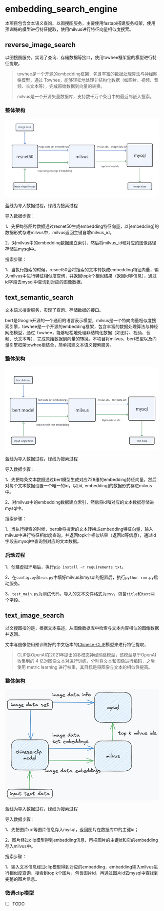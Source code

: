 # embedding_search_engine

本项目包含文本语义查询、以图搜图服务，主要使用fastapi搭建服务框架，使用预训练的模型进行特征提取，使用milvus进行特征向量相似度搜索。



## reverse_image_search

以图搜图服务，实现了查询、存储数据等接口，使用towhee框架里的模型进行特征提取。

> towhee是一个开源的embedding框架，包含丰富的数据处理算法与神经网络模型，通过 Towhee，能够轻松地处理非结构化数据（如图片、视频、音频、长文本等），完成原始数据到向量的转换。
>
> milvus是一个开源矢量数据库，支持数千万个条目中的最近邻嵌入搜索。

### 整体架构

![以图搜图架构图](https://raw.githubusercontent.com/OverCookkk/PicBed/master/blogImg/%E4%BB%A5%E5%9B%BE%E6%90%9C%E5%9B%BE%E6%9E%B6%E6%9E%84%E5%9B%BE.png)

蓝线为导入数据过程，绿线为搜索过程

导入数据步骤：

1、先把每张图片数据通过resnet50生成embedding特征向量，以[embedding]的数据形式存进milvus中，milvus返回主键自增milvus_id。

2、对milvus中的embedding数据建立索引，然后将milvus_id和对应的图像路径存储进mysql中。



搜索步骤：

1、当执行搜索的时候，resnet50会将搜索的文本转换成embedding特征向量，输入milvus中进行特征相似度查询，并返回topk个相似结果（返回id等信息），通过id字段去mysql中查询到对应的图像数据。



## text_semantic_search

文本语义搜索服务，实现了查询、存储数据的接口。

bert是Google开源的一个通用的语言表示模型，milvus是一个特向向量相似度搜索引擎，towhee是一个开源的embedding框架，包含丰富的数据处理算法与神经网络模型，通过 Towhee，能够轻松地处理非结构化数据（如图片、视频、音频、长文本等），完成原始数据到向量的转换。本项目将milvus、bert模型以及向量引擎框架towhee相结合，简单搭建文本语义搜索服务。

### 整体架构

![文本语义搜索服务流程图](https://raw.githubusercontent.com/OverCookkk/PicBed/master/github_projects_images/文本语义搜索服务流程图.png)

蓝线为导入数据过程，绿线为搜索过程

导入数据步骤：

1、先把每条文本数据通过bert模型生成对应728维的embedding特征向量，然后对每个文本数据设置一个唯一的id，以[id, embedding]的数据形式存进milvus中。

2、对milvus中的embedding数据建立索引，然后将id和对应的文本数据存储进mysql中。



搜索步骤：

1、当执行搜索的时候，bert会将搜索的文本转换成embedding特征向量，输入milvus中进行特征相似度查询，并返回topk个相似结果（返回id等信息），通过id字段去mysql中查询到对应的文本数据。





### 启动过程

1、创建虚拟环境后，执行`pip install -r requirements.txt`。

2、在`config.py`和`run.py`中填好milvus和mysql的配置后，执行`python run.py`启动服务。

3、`test_main.py`为测试代码，导入的文本文件格式为csv，包含`title`和`text`两个字段。



## text_image_search

以文搜图指的是，根据文本描述，从图像数据库中检索与文本内容相似的图像数据并返回。

文本与图像使用预训练好的中文版本的[Chinese-CLIP](https://github.com/OFA-Sys/Chinese-CLIP#checkpointing)模型来进行特征提取，

> CLIP是OpenAI在2021年提出的多模态神经网络模型，该模型基于OpenAI 收集到的 4 亿对图像文本对进行训练，分别将文本和图像进行编码，之后使用 metric learning 进行权重，其目标是将图像与文本的相似性提高。



### 整体架构

![以文搜图服务流程图](https://raw.githubusercontent.com/OverCookkk/PicBed/master/blogImg/%E4%BB%A5%E6%96%87%E6%90%9C%E5%9B%BE%E6%9C%8D%E5%8A%A1%E6%B5%81%E7%A8%8B%E5%9B%BE.png)

蓝线为导入数据过程，绿线为搜索过程

导入数据步骤：

1、先把图片url等图片信息存入mysql，返回图片在数据库中的主键id；

2、图片经过clip模型得到embedding信息，再把图片的主键id和它的embedding存入milvus中。



搜索步骤：

1、输入文本信息经过clip模型得到对应的embedding，embedding输入milvus进行相似度查询，搜索到top k个图片，包含图片id，再通过图片id去mysql中查找到完整的图片信息。



### 微调clip模型

- [ ] TODO
